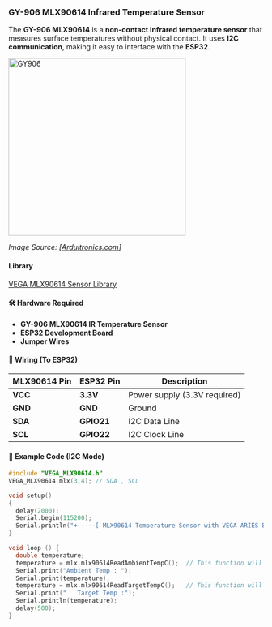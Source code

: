 ### GY-906 MLX90614 Infrared Temperature Sensor

The **GY-906 MLX90614** is a **non-contact infrared temperature sensor** that measures surface temperatures without physical contact. It uses **I2C communication**, making it easy to interface with the **ESP32**.

<img src="https://o.lnwfile.com/_/o/_raw/ng/lp/q3.jpg" alt="GY906" width="350">
  
*Image Source: [[Arduitronics.com](https://o.lnwfile.com/_/o/_raw/ng/lp/q3.jpg)]*  

#### Library
[VEGA MLX90614 Sensor Library](https://gitlab.com/riscv-vega/vega-sensor-libraries/sensors/vega_mlx90614)

#### 🛠 Hardware Required

- **GY-906 MLX90614 IR Temperature Sensor**
- **ESP32 Development Board**
- **Jumper Wires**

#### 🔧 Wiring (To ESP32)

| MLX90614 Pin | ESP32 Pin  | Description  |
|--------------|-----------|--------------|
| **VCC**      | **3.3V**  | Power supply (3.3V required) |
| **GND**      | **GND**   | Ground |
| **SDA**      | **GPIO21** | I2C Data Line |
| **SCL**      | **GPIO22** | I2C Clock Line |

#### 📜 Example Code (I2C Mode)

```cpp
#include "VEGA_MLX90614.h"
VEGA_MLX90614 mlx(3,4); // SDA , SCL

void setup()
{
  delay(2000);
  Serial.begin(115200); 
  Serial.println("+-----[ MLX90614 Temperature Sensor with VEGA ARIES Boards ]-----+");
}

void loop () {
  double temperature;
  temperature = mlx.mlx90614ReadAmbientTempC();  // This function will return ambient temperature
  Serial.print("Ambient Temp : ");
  Serial.print(temperature);
  temperature = mlx.mlx90614ReadTargetTempC();   // This function will return target temperature
  Serial.print("   Target Temp :");
  Serial.println(temperature);
  delay(500);
}
